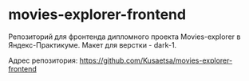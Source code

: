 # movies-explorer-frontend

Репозиторий для фронтенда дипломного проекта Movies-explorer в Яндекс-Практикуме. 
Макет для верстки - dark-1.

Адрес репозитория: https://github.com/Kusaetsa/movies-explorer-frontend



